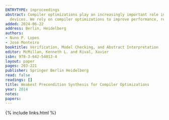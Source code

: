 ```yaml
---
ENTRYTYPE: inproceedings
abstract: Compiler optimizations play an increasingly important role in code generation. This is especially true with the advent of resourcelimited mobile
  devices. We rely on compiler optimizations to improve performance, reduce code size, and reduce power consumption of our programs.
added: 2024-06-22
address: Berlin, Heidelberg
authors:
- Nuno P. Lopes
- José Monteiro
booktitle: Verification, Model Checking, and Abstract Interpretation
editor: McMillan, Kenneth L. and Rival, Xavier
isbn: 978-3-642-54013-4
layout: paper
pages: 203-221
publisher: Springer Berlin Heidelberg
read: false
readings: []
title: Weakest Precondition Synthesis for Compiler Optimizations
year: 2014
notes:
papers:
---
```

{% include links.html %}

